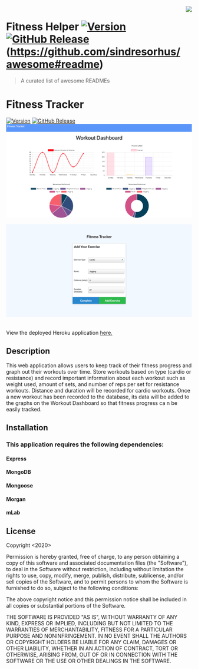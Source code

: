 <img src="workoutDashboard.png" align="right" height="150px" />

# Fitness Helper [![Version](https://badge.fury.io/gh/tterb%2FHyde.svg)](https://badge.fury.io/gh/tterb%2FHyde)[![GitHub Release](https://img.shields.io/github/release/tterb/PlayMusic.svg?style=flat)]()(https://github.com/sindresorhus/awesome#readme)
> A curated list of awesome READMEs

# Fitness Tracker
[![Version](https://badge.fury.io/gh/tterb%2FHyde.svg)](https://badge.fury.io/gh/tterb%2FHyde)
[![GitHub Release](https://img.shields.io/github/release/tterb/PlayMusic.svg?style=flat)]()
<br/>
![Image of Weather Dashboard](public/img/workoutDashboard.png)

![Image of Fitness entry](public/img/fitnessEntry.png)
<br/>
<br/>

View the deployed Heroku application <a href="https://fitnesshelper.herokuapp.com/">here.</a>

## Description

This web application allows users to keep track of their fitness progress and graph out their workouts over time. Store workouts based on type (cardio or resistance) and record important information about each workout such as weight used, amount of sets, and number of reps per set for resistance workouts. Distance and duration will be recorded for cardio workouts. Once a new
workout has been recorded to the database, its data will be added to the graphs on the Workout Dashboard so that fitness progress ca
n be easily tracked.  


## Installation

### This application requires the following dependencies:

#### Express

#### MongoDB

#### Mongoose

#### Morgan

#### mLab

## License

Copyright <2020> <COPYRIGHT Journey Cruz>

Permission is hereby granted, free of charge, to any person obtaining a copy of this software and associated documentation files (the "Software"), to deal in the Software without restriction, including without limitation the rights to use, copy, modify, merge, publish, distribute, sublicense, and/or sell copies of the Software, and to permit persons to whom the Software is furnished to do so, subject to the following conditions:
  
The above copyright notice and this permission notice shall be included in all copies or substantial portions of the Software.
  
THE SOFTWARE IS PROVIDED "AS IS", WITHOUT WARRANTY OF ANY KIND, EXPRESS OR IMPLIED, INCLUDING BUT NOT LIMITED TO THE WARRANTIES OF MERCHANTABILITY, FITNESS FOR A PARTICULAR PURPOSE AND NONINFRINGEMENT. IN NO EVENT SHALL THE AUTHORS OR COPYRIGHT HOLDERS BE LIABLE FOR ANY CLAIM, DAMAGES OR OTHER LIABILITY, WHETHER IN AN ACTION OF CONTRACT, TORT OR OTHERWISE, ARISING FROM, OUT OF OR IN CONNECTION WITH THE SOFTWARE OR THE USE OR OTHER DEALINGS IN THE SOFTWARE.
